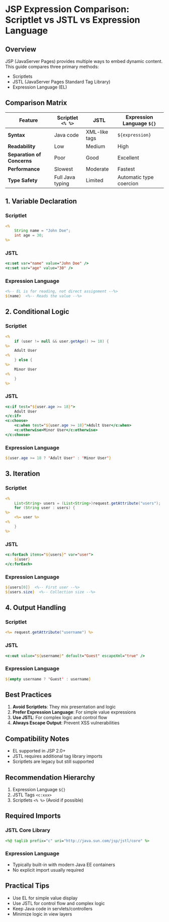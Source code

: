 # JSP Expression Comparison: Scriptlet vs JSTL vs Expression Language

## Overview

JSP (JavaServer Pages) provides multiple ways to embed dynamic content. This guide compares three primary methods:
- Scriptlets
- JSTL (JavaServer Pages Standard Tag Library)
- Expression Language (EL)

## Comparison Matrix

| Feature | Scriptlet `<% %>` | JSTL | Expression Language `${}` |
|---------|-------------------|------|---------------------------|
| **Syntax** | Java code | XML-like tags | `${expression}` |
| **Readability** | Low | Medium | High |
| **Separation of Concerns** | Poor | Good | Excellent |
| **Performance** | Slowest | Moderate | Fastest |
| **Type Safety** | Full Java typing | Limited | Automatic type coercion |

## 1. Variable Declaration

### Scriptlet
```jsp
<% 
    String name = "John Doe"; 
    int age = 30; 
%>
```

### JSTL
```jsp
<c:set var="name" value="John Doe" />
<c:set var="age" value="30" />
```

### Expression Language
```jsp
<%-- EL is for reading, not direct assignment --%>
${name}  <%-- Reads the value --%>
```

## 2. Conditional Logic

### Scriptlet
```jsp
<% 
    if (user != null && user.getAge() >= 18) { 
%>
    Adult User
<% 
    } else { 
%>
    Minor User
<% 
    } 
%>
```

### JSTL
```jsp
<c:if test="${user.age >= 18}">
    Adult User
</c:if>
<c:choose>
    <c:when test="${user.age >= 18}">Adult User</c:when>
    <c:otherwise>Minor User</c:otherwise>
</c:choose>
```

### Expression Language
```jsp
${user.age >= 18 ? 'Adult User' : 'Minor User'}
```

## 3. Iteration

### Scriptlet
```jsp
<% 
    List<String> users = (List<String>)request.getAttribute("users");
    for (String user : users) { 
%>
    <%= user %>
<% 
    } 
%>
```

### JSTL
```jsp
<c:forEach items="${users}" var="user">
    ${user}
</c:forEach>
```

### Expression Language
```jsp
${users[0]}  <%-- First user --%>
${users.size}  <%-- Collection size --%>
```

## 4. Output Handling

### Scriptlet
```jsp
<%= request.getAttribute("username") %>
```

### JSTL
```jsp
<c:out value="${username}" default="Guest" escapeXml="true" />
```

### Expression Language
```jsp
${empty username ? 'Guest' : username}
```

## Best Practices

1. **Avoid Scriptlets**: They mix presentation and logic
2. **Prefer Expression Language**: For simple value expressions
3. **Use JSTL**: For complex logic and control flow
4. **Always Escape Output**: Prevent XSS vulnerabilities

## Compatibility Notes

- EL supported in JSP 2.0+
- JSTL requires additional tag library imports
- Scriptlets are legacy but still supported

## Recommendation Hierarchy

1. Expression Language `${}` 
2. JSTL Tags `<c:xxx>`
3. Scriptlets `<% %>` (Avoid if possible)

## Required Imports

### JSTL Core Library
```jsp
<%@ taglib prefix="c" uri="http://java.sun.com/jsp/jstl/core" %>
```

### Expression Language
- Typically built-in with modern Java EE containers
- No explicit import usually required

## Practical Tips

- Use EL for simple value display
- Use JSTL for control flow and complex logic
- Keep Java code in servlets/controllers
- Minimize logic in view layers
